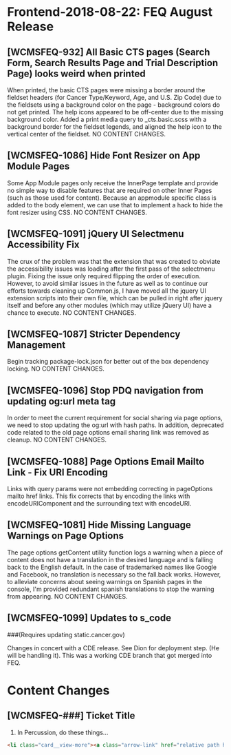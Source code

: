 # Frontend-2018-08-22: FEQ August Release

## [WCMSFEQ-932] All Basic CTS pages (Search Form, Search Results Page and Trial Description Page) looks weird when printed

When printed, the basic CTS pages were missing a border around the fieldset headers (for Cancer Type/Keyword, Age, and U.S. Zip Code) due to the fieldsets using a background color on the page  - background colors do not get printed.  The help icons appeared to be off-center due to the missing background color.  Added a print media query to _cts.basic.scss with a background border for the fieldset legends, and aligned the help icon to the vertical center of the fieldset.  NO CONTENT CHANGES.

## [WCMSFEQ-1086] Hide Font Resizer on App Module Pages

Some App Module pages only receive the InnerPage template and provide no simple way to disable features that are required on other Inner Pages (such as those used for content). Because an appmodule specific class is added to the body element, we can use that to implement a hack to hide the font resizer using CSS.
NO CONTENT CHANGES.

## [WCMSFEQ-1091] jQuery UI Selectmenu Accessibility Fix

The crux of the problem was that the extension that was created to obviate the accessibility issues was loading after the first pass of the selectmenu plugin. Fixing the issue only required flipping the order of execution.
However, to avoid similar issues in the future as well as to continue our efforts towards cleaning up Common.js, I have moved all the jquery UI extension scripts into their own file, which can be pulled in right after jquery itself and before any other modules (which may utilize jQuery UI) have a chance to execute.
NO CONTENT CHANGES.

## [WCMSFEQ-1087] Stricter Dependency Management

Begin tracking package-lock.json for better out of the box dependency locking.
NO CONTENT CHANGES.

## [WCMSFEQ-1096] Stop PDQ navigation from updating og:url meta tag

In order to meet the current requirement for social sharing via page options, we need to stop updating the og:url with hash paths. 
In addition, deprecated code related to the old page options email sharing link was removed as cleanup.
NO CONTENT CHANGES.

## [WCMSFEQ-1088] Page Options Email Mailto Link - Fix URI Encoding

Links with query params were not embedding correcting in pageOptions mailto href links. This fix corrects that by encoding the links with encodeURIComponent and the surrounding text with encodeURI.

## [WCMSFEQ-1081] Hide Missing Language Warnings on Page Options

The page options getContent utility function logs a warning when a piece of content does not have a translation in the desired language and is falling back to the English default. In the case of trademarked names like Google and Facebook, no translation is necessary so the fall.back works. However, to alleviate concerns about seeing warnings on Spanish pages in the console, I'm provided redundant spanish translations to stop the warning from appearing.
NO CONTENT CHANGES.

## [WCMSFEQ-1099] Updates to s_code
###(Requires updating static.cancer.gov)

Changes in concert with a CDE release. See Dion for deployment step. (He will be handling it). This was a working CDE branch that got merged into FEQ.

# Content Changes

## [WCMSFEQ-###] Ticket Title
1. In Percussion, do these things...

  ```html   
  <li class="card__view-more"><a class="arrow-link" href="relative path here">link name here</a></li> 
  ```